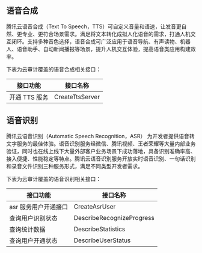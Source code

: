 ## 语音合成
腾讯云语音合成（Text To Speech，TTS）可自定义音量和语速，让发音更自然、更专业、更符合场景需求。满足将文本转化成拟人化语音的需求，打通人机交互闭环。支持多种音色选择，语音合成可广泛应用于语音导航、有声读物、机器人、语音助手、自动新闻播报等场景，提升人机交互体验，提高语音类应用构建效率。

下表为云审计覆盖的语音合成相关接口：

| 接口功能	| 接口名称              |
|-------------|---------------------------|
| 开通 TTS 服务 | CreateTtsServer             |


## 语音识别
腾讯云语音识别（Automatic Speech Recognition，ASR） 为开发者提供语音转文字服务的最佳体验。语音识别服务经微信、腾讯视频、王者荣耀等大量内部业务验证，同时也在线上线下大量外部客户业务场景下成功落地，具备识别准确率高、接入便捷、性能稳定等特点。腾讯云语音识别服务开放实时语音识别、一句话识别和录音文件识别三种服务形式，满足不同类型开发者需求。

下表为云审计覆盖的语音识别相关接口：

| 接口功能	| 接口名称              |
|-------------|---------------------------|
| asr 服务用户开通接口 | CreateAsrUser             |
| 查询用户识别状态    | DescribeRecognizeProgress |
| 查询统计数据      | DescribeStatistics        |
| 查询用户开通状态    | DescribeUserStatus        |

